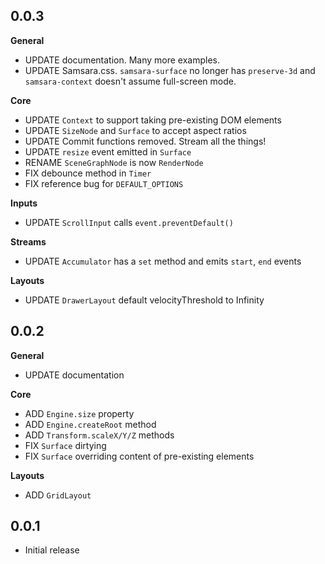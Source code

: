## 0.0.3

**General**

- UPDATE documentation. Many more examples. 
- UPDATE Samsara.css. `samsara-surface` no longer has `preserve-3d` and
 `samsara-context` doesn't assume full-screen mode.

**Core**

- UPDATE `Context` to support taking pre-existing DOM elements 
- UPDATE `SizeNode` and `Surface` to accept aspect ratios
- UPDATE Commit functions removed. Stream all the things!
- UPDATE `resize` event emitted in `Surface`
- RENAME `SceneGraphNode` is now `RenderNode`
- FIX debounce method in `Timer`
- FIX reference bug for `DEFAULT_OPTIONS`

**Inputs**

- UPDATE `ScrollInput` calls `event.preventDefault()`

**Streams**

- UPDATE `Accumulator` has a `set` method and emits `start`, `end` events

**Layouts**

- UPDATE `DrawerLayout` default velocityThreshold to Infinity

## 0.0.2

**General**

- UPDATE documentation
	
**Core**

- ADD `Engine.size` property
- ADD `Engine.createRoot` method
- ADD `Transform.scaleX/Y/Z` methods
- FIX `Surface` dirtying
- FIX `Surface` overriding content of pre-existing elements
	
**Layouts**

- ADD `GridLayout`

## 0.0.1

- Initial release